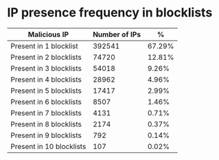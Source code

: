 # IP presence frequency in blocklists
| Malicious IP | Number of IPs | % |
|----|----|----|
| Present in 1 blocklist | 392541 | 67.29% |
| Present in 2 blocklists | 74720 | 12.81% |
| Present in 3 blocklists | 54018 | 9.26% |
| Present in 4 blocklists | 28962 | 4.96% |
| Present in 5 blocklists | 17417 | 2.99% |
| Present in 6 blocklists | 8507 | 1.46% |
| Present in 7 blocklists | 4131 | 0.71% |
| Present in 8 blocklists | 2174 | 0.37% |
| Present in 9 blocklists | 792 | 0.14% |
| Present in 10 blocklists | 107 | 0.02% |
